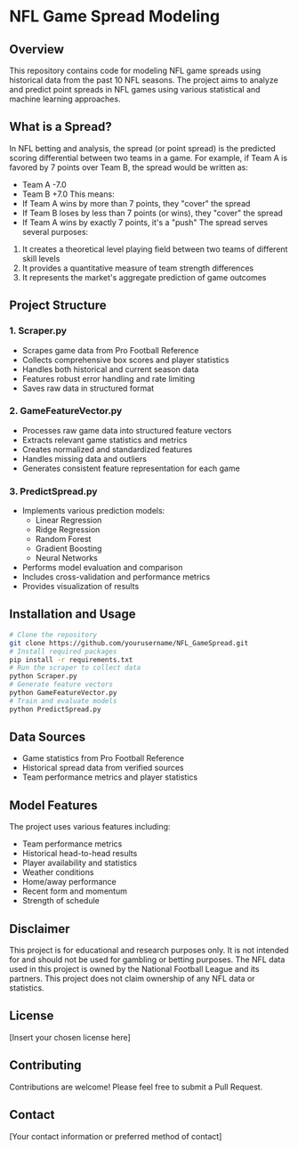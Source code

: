 # NFL Game Spread Modeling
## Overview
This repository contains code for modeling NFL game spreads using historical data from the past 10 NFL seasons. The project aims to analyze and predict point spreads in NFL games using various statistical and machine learning approaches.
## What is a Spread?
In NFL betting and analysis, the spread (or point spread) is the predicted scoring differential between two teams in a game. For example, if Team A is favored by 7 points over Team B, the spread would be written as:
- Team A -7.0
- Team B +7.0
This means:
- If Team A wins by more than 7 points, they "cover" the spread
- If Team B loses by less than 7 points (or wins), they "cover" the spread
- If Team A wins by exactly 7 points, it's a "push"
The spread serves several purposes:
1. It creates a theoretical level playing field between two teams of different skill levels
2. It provides a quantitative measure of team strength differences
3. It represents the market's aggregate prediction of game outcomes
## Project Structure
### 1. Scraper.py
- Scrapes game data from Pro Football Reference
- Collects comprehensive box scores and player statistics
- Handles both historical and current season data
- Features robust error handling and rate limiting
- Saves raw data in structured format
### 2. GameFeatureVector.py
- Processes raw game data into structured feature vectors
- Extracts relevant game statistics and metrics
- Creates normalized and standardized features
- Handles missing data and outliers
- Generates consistent feature representation for each game
### 3. PredictSpread.py
- Implements various prediction models:
  - Linear Regression
  - Ridge Regression
  - Random Forest
  - Gradient Boosting
  - Neural Networks
- Performs model evaluation and comparison
- Includes cross-validation and performance metrics
- Provides visualization of results
## Installation and Usage
```bash
# Clone the repository
git clone https://github.com/yourusername/NFL_GameSpread.git
# Install required packages
pip install -r requirements.txt
# Run the scraper to collect data
python Scraper.py
# Generate feature vectors
python GameFeatureVector.py
# Train and evaluate models
python PredictSpread.py
```
## Data Sources
- Game statistics from Pro Football Reference
- Historical spread data from verified sources
- Team performance metrics and player statistics
## Model Features
The project uses various features including:
- Team performance metrics
- Historical head-to-head results
- Player availability and statistics
- Weather conditions
- Home/away performance
- Recent form and momentum
- Strength of schedule
## Disclaimer
This project is for educational and research purposes only. It is not intended for and should not be used for gambling or betting purposes. The NFL data used in this project is owned by the National Football League and its partners. This project does not claim ownership of any NFL data or statistics.
## License
[Insert your chosen license here]
## Contributing
Contributions are welcome! Please feel free to submit a Pull Request.
## Contact
[Your contact information or preferred method of contact]
